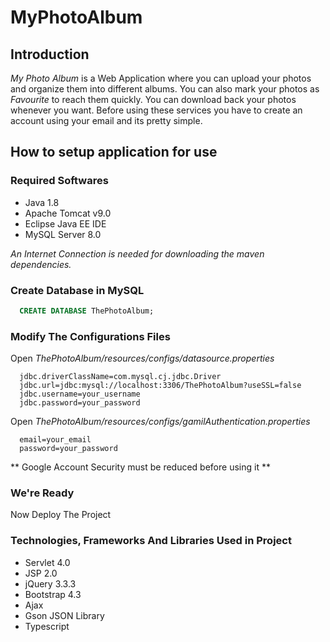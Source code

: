 # MyPhotoAlbum
## Introduction
*My Photo Album* is a Web Application where you can upload your photos and organize them into different albums. You can also mark your photos as *Favourite* to reach them quickly. You can download back your photos whenever you want. Before using these services you have to create an account using your email and its pretty simple.

## How to setup application for use
### Required Softwares
* Java 1.8
* Apache Tomcat v9.0
* Eclipse Java EE IDE
* MySQL Server 8.0

*An Internet Connection is needed for downloading the maven dependencies.*

### Create Database in MySQL
```sql 
  CREATE DATABASE ThePhotoAlbum;
```

### Modify The Configurations Files
Open *ThePhotoAlbum/resources/configs/datasource.properties*
```properties
  jdbc.driverClassName=com.mysql.cj.jdbc.Driver
  jdbc.url=jdbc:mysql://localhost:3306/ThePhotoAlbum?useSSL=false
  jdbc.username=your_username
  jdbc.password=your_password
```

Open *ThePhotoAlbum/resources/configs/gamilAuthentication.properties*
```properties
  email=your_email
  password=your_password
```
** Google Account Security must be reduced before using it **

### We're Ready
Now Deploy The Project

### Technologies, Frameworks And Libraries Used in Project
* Servlet 4.0
* JSP 2.0
* jQuery 3.3.3
* Bootstrap 4.3
* Ajax
* Gson JSON Library
* Typescript
